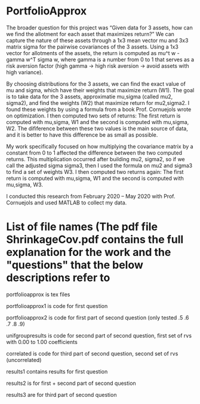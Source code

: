 # PortfolioApprox
The broader question for this project was “Given data for 3 assets, how can we find the allotment for each asset that maximizes return?” We can capture the nature of these assets through a 1x3 mean vector mu and 3x3 matrix sigma for the pairwise covariances of the 3 assets. Using a 1x3 vector for allotments of the assets, the return is computed as mu^t w -gamma w^T sigma w, where gamma is a number from 0 to 1 that serves as a risk aversion factor (high gamma -> high risk aversion -> avoid assets with high variance). 

By choosing distributions for the 3 assets, we can find the exact value of mu and sigma, which have their weights that maximize return (W1). The goal is to take data for the 3 assets, approximatie mu,sigma (called mu2, sigma2), and find the weights (W2) that maximize return for mu2,sigma2. I found these weights by using a formula from a book Prof. Cornuejols wrote on optimization. I then computed two sets of returns: The first return is computed with mu,sigma, W1 and the second is computed with mu,sigma, W2. The difiference between these two values is the main source of data, and it is better to have this difference be as small as possible. 

My work specifically focused on how multiplying the covariance matrix by a constant from 0 to 1 affected the difference between the two computed returns. This multiplication occurred after building mu2, sigma2, so if we call the adjusted sigma sigma3, then I used the formula on mu2 and sigma3 to find a set of weights W3. I then computed two returns again: The first return is computed with mu,sigma, W1 and the second is computed with mu,sigma, W3.

I conducted this research from February 2020 – May 2020 with Prof. Cornuejols and used MATLAB to collect my data.

# List of file names (The pdf file ShrinkageCov.pdf contains the full explanation for the work and the "questions" that the below descriptions refer to
portfolioapprox is tex files

portfolioapprox1 is code for first question

portfolioapprox2 is code for first part of second question (only tested .5 .6 .7 .8 .9)

unifgroupresults is code for second part of second question, first set of rvs with 0.00 to 1.00 coefficients

correlated is code for third part of second question, second set of rvs (uncorrelated)

results1 contains results for first question 

results2 is for first + second part of second question

results3 are for third part of second question
